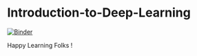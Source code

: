 # Introduction-to-Deep-Learning


[![Binder](https://mybinder.org/badge_logo.svg)](https://mybinder.org/v2/gh/Secure-intelligent-agent/Introduction-to-Deep-Learning/main)

Happy Learning Folks !

